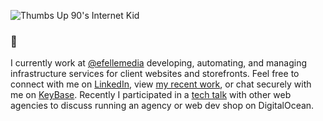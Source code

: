 ![Thumbs Up 90's Internet Kid](https://media1.tenor.com/images/5f44bb6796aa2fed7393e766738a8987/tenor.gif?itemid=3575245)

### 👋
I currently work at [@efellemedia](https://github.com/efellemedia) developing, automating, and managing infrastructure services for client websites and storefronts. Feel free to connect with me on [LinkedIn](https://www.linkedin.com/in/vanormandesign/ "LinkedIn of Cameron Van Orman"), view [my recent work](https://vanorman.co/ "Website Portfolio of Cameron Van Orman"), or chat securely with me on [KeyBase](https://keybase.io/cameronv). Recently I participated in a [tech talk](https://www.youtube.com/watch?v=IHx_v5ZtZrg) with other web agencies to discuss running an agency or web dev shop on DigitalOcean.
